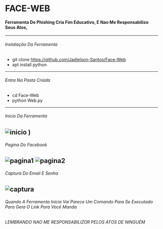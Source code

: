 # FACE-WEB

#### Ferramenta De Phishing Cria Fim Educativo, E Nao Me Responsabilizo Seus Atos,
---
###### Instalação Da Ferramenta
* git clone https://github.com/Jadielson-Santos/Face-Web
* apt install python
---
###### Entra Na Pasta Criada 
* cd Face-Web
* python Web.py
---
###### Inicio Da Ferramenta
![inicio](https://github.com/Jadielson-Santos/Face-Web/blob/master/img/inicio.png)
)
---
###### Pagina Do Facebook
![pagina1](https://github.com/Jadielson-Santos/Face-Web/blob/master/img/pagina1.png)
![pagina2](https://github.com/Jadielson-Santos/Face-Web/blob/master/img/pagina2.png)
---
###### Captura Do Email E Senha
![captura](https://github.com/Jadielson-Santos/Face-Web/blob/master/img/final.png)
---
###### Quando A Ferramenta Inicia Vai Parece Um Comando Para Se Executado Para Gera O Link Para Você Manda

###### LEMBRANDO NAO ME RESPONSABILIZOR PELOS ATOS DE NINGUÉM
